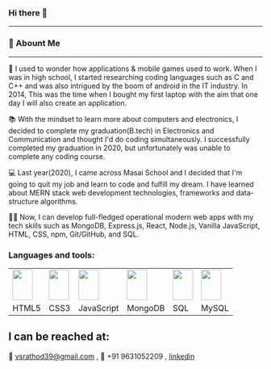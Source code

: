 ### Hi there 👋
---

<!--
**vsrathod39/vsrathod39** is a ✨ _special_ ✨ repository because its `README.md` (this file) appears on your GitHub profile.

Here are some ideas to get you started:

- 🔭 I’m currently working on ...
- 🌱 I’m currently learning ...
- 👯 I’m looking to collaborate on ...
- 🤔 I’m looking for help with ...
- 💬 Ask me about ...
- 📫 How to reach me: ...
- 😄 Pronouns: ...
- ⚡ Fun fact: ...
-->
### 🚀 Abount Me
---

🤔 I used to wonder how applications & mobile games used to work. When I was in high school, I started researching coding languages such as C and C++ and was also intrigued by the boom of android in the IT industry. In 2014, This was the time when I bought my first laptop with the aim that one day I will also create an application.

📚 With the mindset to learn more about computers and electronics, I decided to complete my graduation(B.tech) in Electronics and Communication and thought I'd do coding simultaneously. I successfully completed my graduation in 2020, but unfortunately was unable to complete any coding course.

💻 Last year(2020), I came across Masai School and I decided that I'm going to quit my job and learn to code and fulfill my dream. I have learned about MERN stack web development technologies, frameworks and data-structure algorithms.

🐱‍💻 Now, I can develop full-fledged operational modern web apps with my tech skills such as MongoDB, Express.js, React, Node.js, Vanilla JavaScript, HTML, CSS, npm, Git/GitHub, and SQL.

### Languages and tools:
<table>
  <tr>
    <td><img src="https://vikas.vercel.app/assets/img/html5-300x300.jpg" width=40 height=60></td>
    <td><img src="https://vikas.vercel.app/assets/img/css3-300x300.jpg" width=40 height=60></td>
    <td><img src="https://vikas.vercel.app/assets/img/javascript_logo.png" width=40 height=60></td>
    <td><img src="https://vikas.vercel.app/assets/img/mongodb_logo.jpg" width=40 height=60></td>
    <td><img src="https://vikas.vercel.app/assets/img/sql_logo.jpg" width=40 height=60></td>
    <td><img src="https://vikas.vercel.app/assets/img/mysql-logo-1-300x300.jpg" width=40 height=60></td>
  </tr>
  <tr>
    <td>HTML5</td>
     <td>CSS3</td>
     <td>JavaScript</td>
    <td>MongoDB</td>
     <td>SQL</td>
     <td>MySQL</td>
  </tr>
 </table>

I can be reached at:
---

📧 vsrathod39@gmail.com , 📲 +91 9631052209 , [linkedin](https://www.linkedin.com/in/vikas-kumar39/)
<!-- ![linkedin](https://img.shields.io/badge/Linkedin-000000?style=for-the-badge&logo=Linkedin&logoColor=white) -->

